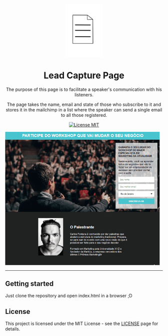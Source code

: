 <h1 align="center">
<br>
  <img src="./images/file.svg" alt="Lead Capture Page" width="120">
<br>
<br>
Lead Capture Page
</h1>

<p align="center">The purpose of this page is to facilitate a speaker's communication with his listeners.
</p>

<p align="center">The page takes the name, email and state of those who subscribe to it and stores it in the mailchimp in a list where the speaker can send a single email to all those registered.
</p>

<p align="center">
  <a href="https://opensource.org/licenses/MIT">
    <img src="https://img.shields.io/badge/License-MIT-blue.svg" alt="License MIT">
  </a>
</p>

[//]: # (Add your gifs/images here:)
<div>
  <img src="./images/test.gif" alt="demo" height="425">
</div>

<hr />

## Getting started

Just clone the repository and open index.html in a browser ;D


## License

This project is licensed under the MIT License - see the [LICENSE](https://opensource.org/licenses/MIT) page for details.